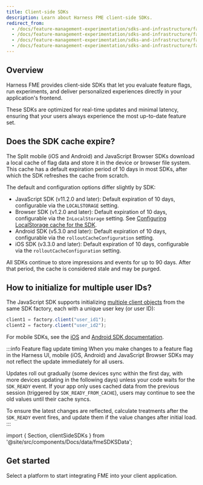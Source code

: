 ```yaml
---
title: Client-side SDKs
description: Learn about Harness FME client-side SDKs.
redirect_from:
  - /docs/feature-management-experimentation/sdks-and-infrastructure/faqs-client-side-sdks/ios-android-browser-sdk-fme-changes-roll-out-slowly-to-user-devices
  - /docs/feature-management-experimentation/sdks-and-infrastructure/faqs-client-side-sdks/ios-android-browser-sdk-does-the-sdk-cache-expire
  - /docs/feature-management-experimentation/sdks-and-infrastructure/faqs-client-side-sdks/ios-and-android-sdk-how-to-initialize-for-multiple-user-ids
  - /docs/feature-management-experimentation/sdks-and-infrastructure/faqs-client-side-sdks/
---
```


## Overview

Harness FME provides client-side SDKs that let you evaluate feature flags, run experiments, and deliver personalized experiences directly in your application's frontend.

These SDKs are optimized for real-time updates and minimal latency, ensuring that your users always experience the most up-to-date feature set.

## Does the SDK cache expire?

The Split mobile (iOS and Android) and JavaScript Browser SDKs download a local cache of flag data and store it in the device or browser file system. This cache has a default expiration period of 10 days in most SDKs, after which the SDK refreshes the cache from scratch. 

The default and configuration options differ slightly by SDK:

* JavaScript SDK (v11.2.0 and later): Default expiration of 10 days, configurable via the `LOCALSTORAGE` setting.
* Browser SDK (v1.2.0 and later): Default expiration of 10 days, configurable via the `InLocalStorage` setting. See [Configuring LocalStorage cache for the SDK](/docs/feature-management-experimentation/sdks-and-infrastructure/client-side-sdks/browser-sdk#configuring-localstorage-cache-for-the-sdk).
* Android SDK (v5.3.0 and later): Default expiration of 10 days, configurable via the `rolloutCacheConfiguration` setting.
* iOS SDK (v3.3.0 and later): Default expiration of 10 days, configurable via the `rolloutCacheConfiguration` setting.

All SDKs continue to store impressions and events for up to 90 days. After that period, the cache is considered stale and may be purged.

## How to initialize for multiple user IDs?

The JavaScript SDK supports initializing [multiple client objects](/docs/feature-management-experimentation/sdks-and-infrastructure/client-side-sdks/javascript-sdk#instantiate-multiple-sdk-clients) from the same SDK factory, each with a unique user key (or user ID):

```javascript
client1 = factory.client("user_id1");
client2 = factory.client("user_id2");
```

For mobile SDKs, see the [iOS](/docs/feature-management-experimentation/sdks-and-infrastructure/client-side-sdks/ios-sdk/#instantiate-multiple-sdk-clients) and [Android SDK documentation](/docs/feature-management-experimentation/sdks-and-infrastructure/client-side-sdks/android-sdk/#instantiate-multiple-sdk-clients).

:::info Feature flag update timing
When you make changes to a feature flag in the Harness UI, mobile (iOS, Android) and JavaScript Browser SDKs may not reflect the update immediately for all users. 

Updates roll out gradually (some devices sync within the first day, with more devices updating in the following days) unless your code waits for the `SDK_READY` event. If your app only uses cached data from the previous session (triggered by `SDK_READY_FROM_CACHE`), users may continue to see the old values until their cache syncs. 

To ensure the latest changes are reflected, calculate treatments after the `SDK_READY` event fires, and update them if the value changes after initial load.
:::

import { Section, clientSideSDKs } from '@site/src/components/Docs/data/fmeSDKSData';

## Get started

Select a platform to start integrating FME into your client application.

<Section items={clientSideSDKs} />